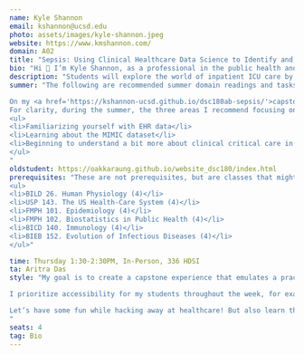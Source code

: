 ```yaml
---
name: Kyle Shannon
email: kshannon@ucsd.edu
photo: assets/images/kyle-shannon.jpeg
website: https://www.kmshannon.com/
domain: A02
title: "Sepsis: Using Clinical Healthcare Data Science to Identify and Combat an Infectious Killer"
bio: "Hi 👋 I’m Kyle Shannon, as a professional in the public health and data science fields, I am dedicated to improving healthcare accessibility and enhancing patient outcomes, particularly in rural America. My journey began at UCSD, where I studied in the CogSci department as an undergraduate and discovered my passion for Data Science when it was still an emerging field (2012). I later pursued my master's degree in Data Science at UCSD, and eventually co-founded a startup focused on healthcare access in rural America. My enthusiasm lies in data science projects that directly impact patient health outcomes, and I maintain a keen interest in cognitive neuroscience and CNN ML systems in healthcare (my masters' thesis). Outside of work, you can find me on a tennis court or shrouded in the ambiance of a cozy cafe while tackling projects... preferably while it is raining."
description: "Students will explore the world of inpatient ICU care by examining severe infection management and detection using the MIMIC dataset, a comprehensive, publicly available database of de-identified ICU patient data. This project will familiarize participants with healthcare data nuances and the critical role EHRs (Electronic Health Records) play in clinical decision-making. Through this experience, students will gain insights into the broader context of clinical decision-making and public health, learning to leverage EHRs and clinical data science for developing potential products, reports, and or health policies. They will better understand the US healthcare system, ICU operations, and the decision-making process for complex infectious cases like sepsis. By studying the work of multidisciplinary teams, students will gain a deeper understanding of intricate ICU cases and the patients' journeys through this challenging healthcare landscape. Additionally, they will appreciate the complexities of conducting data science in a demanding environment."
summer: "The following are recommended summer domain readings and tasks. Getting through some or all of these, especially if you are a bit unfamiliar with the domain, would be a good idea. And help you to hit the ground running in the fall. I will be available during the summer to meet with you as a group once or twice if you wish.

On my <a href='https://kshannon-ucsd.github.io/dsc180ab-sepsis/'>capstone website</a>, all material from last year is available, and I have put a note by the items I think would be good candidates to begin with over the summer:
For clarity, during the summer, the three areas I recommend focusing on would be:
<ul>
<li>Familiarizing yourself with EHR data</li>
<li>Learning about the MIMIC dataset</li>
<li>Beginning to understand a bit more about clinical critical care in an ICU</li>
</ul>
"
oldstudent: https://oakkaraung.github.io/website_dsc180/index.html
prerequisites: "These are not prerequisites, but are classes that might be helpful if you have taken them previously:
<ul>
<li>BILD 26. Human Physiology (4)</li>
<li>USP 143. The US Health-Care System (4)</li>
<li>FMPH 101. Epidemiology (4)</li>
<li>FMPH 102. Biostatistics in Public Health (4)</li>
<li>BICD 140. Immunology (4)</li>
<li>BIEB 152. Evolution of Infectious Diseases (4)</li>
</ul>"

time: Thursday 1:30-2:30PM, In-Person, 336 HDSI
ta: Aritra Das
style: "My goal is to create a capstone experience that emulates a practical job setting, guiding students in effectively interacting with managers and data science leads, asking relevant questions, and fulfilling their responsibilities. I may assume various roles (e.g., DS lead, stakeholder, hospital admin, manager) to offer diverse perspectives. I incorporate a business angle to discuss the project's broader context, encouraging students to envision their work in scenarios such as product development or hospital consultancy. This approach helps them grasp real-world applications and develop a compelling narrative for their projects.

I prioritize accessibility for my students throughout the week, for example, via Discord, and may involve domain experts for them to interview and learn from professionals in ICUs and EHR data. This context adds valuable insight and humanizes the data/system. I often hold informal meetings with my students over coffee to discuss progress and answer questions. Occasionally, I expect them to provide progress reports and mini-presentations, simulating a real-world organizational experience.

Let’s have some fun while hacking away at healthcare! But also learn the grave responsibility that comes with working in such a high stakes setting.
"
seats: 4
tag: Bio
---
```

